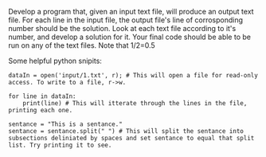Develop a program that, given an input text file, will produce an output text file.
For each line in the input file, the output file's line of corrosponding number should be the solution.
Look at each text file according to it's number, and develop a solution for it.
Your final code should be able to be run on any of the text files.
Note that 1/2=0.5


Some helpful python snipits:

	dataIn = open('input/1.txt', r); # This will open a file for read-only access. To write to a file, r->w.

	for line in dataIn:
		print(line) # This will itterate through the lines in the file, printing each one.

	sentance = "This is a sentance."
	sentance = sentance.split(" ") # This will split the sentance into subsections deliniated by spaces and set sentance to equal that split list. Try printing it to see.
